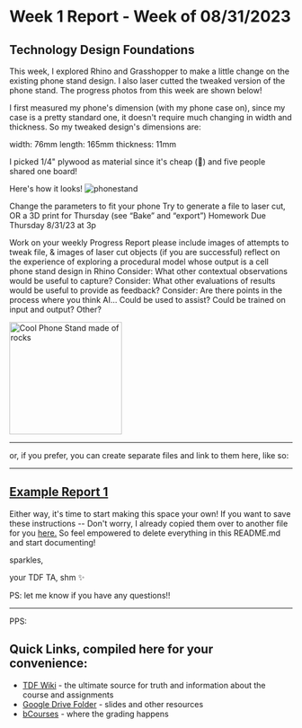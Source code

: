 # Week 1 Report - Week of 08/31/2023
## Technology Design Foundations



This week, I explored Rhino and Grasshopper to make a little change on the existing phone stand design. I also laser cutted the tweaked version of the phone stand.
The progress photos from this week are shown below! 


I first measured my phone's dimension (with my phone case on), since my case is a pretty standard one, it doesn't require much changing in width and thickness.
So my tweaked design's dimensions are:

width: 76mm
length: 165mm
thickness: 11mm


I picked 1/4" plywood as material since it's cheap (🫢) and five people shared one board!


Here's how it looks!
![phonestand](mooncake.png)

Change the parameters to fit your phone
Try to generate a file to laser cut, OR a 3D print for Thursday (see “Bake” and “export”)
Homework Due Thursday 8/31/23 at 3p

Work on your weekly Progress Report
please include images of attempts to tweak file, & images of laser cut objects (if you are successful)
reflect on the experience of exploring a procedural model whose output is a cell phone stand design in Rhino
Consider: What other contextual observations would be useful to capture?
Consider: What other evaluations of results would be useful to provide as feedback?
Consider: Are there points in the process where you think AI…
Could be used to assist?
Could be trained on input and output?
Other?




<img width="200" alt="Cool Phone Stand made of rocks" src="https://github.com/s-almeda/tdf-template-repo/assets/21287693/bc2f1864-af5a-456d-9a71-e1d80d51190c">

---

or, if you prefer, you can create separate files and link to them here, like so:

---
[Example Report 1](weekly-reports/example-report-1.md)
---

Either way, it's time to start making this space your own! If you want to save these instructions -- Don't worry, I already copied them over to another file for you [here.](welcomeREADME.md) So feel empowered to delete everything in this README.md and start documenting! 

sparkles,

your TDF TA, shm :sparkles:

PS: let me know if you have any questions!!

--- 
PPS: 
## Quick Links, compiled here for your convenience: ##

- [TDF Wiki](https://github.com/Berkeley-MDes/desinv-202/wiki) - the ultimate source for truth and information about the course and assignments
- [Google Drive Folder](https://drive.google.com/drive/folders/1OjFgu4llHn-2WayQFVWRKFyOkQ_WaQRx?usp=drive_link) - slides and other resources
- [bCourses](https://bcourses.berkeley.edu/courses/1528355) - where the grading happens


